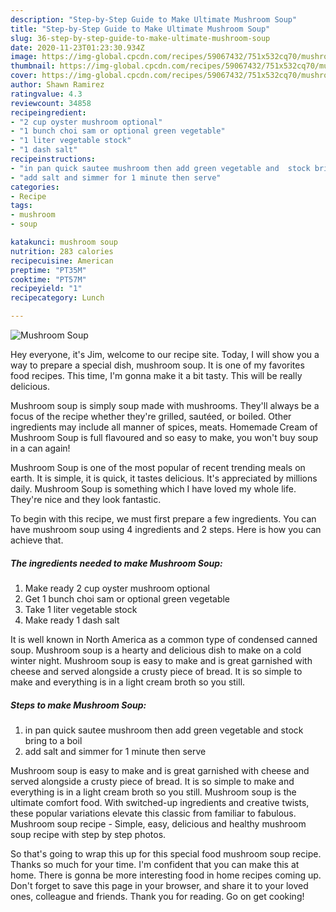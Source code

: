 ```yaml
---
description: "Step-by-Step Guide to Make Ultimate Mushroom Soup"
title: "Step-by-Step Guide to Make Ultimate Mushroom Soup"
slug: 36-step-by-step-guide-to-make-ultimate-mushroom-soup
date: 2020-11-23T01:23:30.934Z
image: https://img-global.cpcdn.com/recipes/59067432/751x532cq70/mushroom-soup-recipe-main-photo.jpg
thumbnail: https://img-global.cpcdn.com/recipes/59067432/751x532cq70/mushroom-soup-recipe-main-photo.jpg
cover: https://img-global.cpcdn.com/recipes/59067432/751x532cq70/mushroom-soup-recipe-main-photo.jpg
author: Shawn Ramirez
ratingvalue: 4.3
reviewcount: 34858
recipeingredient:
- "2 cup oyster mushroom optional"
- "1 bunch choi sam or optional green vegetable"
- "1 liter vegetable stock"
- "1 dash salt"
recipeinstructions:
- "in pan quick sautee mushroom then add green vegetable and  stock bring to a boil"
- "add salt and simmer for 1 minute then serve"
categories:
- Recipe
tags:
- mushroom
- soup

katakunci: mushroom soup 
nutrition: 283 calories
recipecuisine: American
preptime: "PT35M"
cooktime: "PT57M"
recipeyield: "1"
recipecategory: Lunch

---
```



![Mushroom Soup](https://img-global.cpcdn.com/recipes/59067432/751x532cq70/mushroom-soup-recipe-main-photo.jpg)

Hey everyone, it's Jim, welcome to our recipe site. Today, I will show you a way to prepare a special dish, mushroom soup. It is one of my favorites food recipes. This time, I'm gonna make it a bit tasty. This will be really delicious.

Mushroom soup is simply soup made with mushrooms. They&#39;ll always be a focus of the recipe whether they&#39;re grilled, sautéed, or boiled. Other ingredients may include all manner of spices, meats. Homemade Cream of Mushroom Soup is full flavoured and so easy to make, you won&#39;t buy soup in a can again!

Mushroom Soup is one of the most popular of recent trending meals on earth. It is simple, it is quick, it tastes delicious. It's appreciated by millions daily. Mushroom Soup is something which I have loved my whole life. They're nice and they look fantastic.


To begin with this recipe, we must first prepare a few ingredients. You can have mushroom soup using 4 ingredients and 2 steps. Here is how you can achieve that.

<!--inarticleads1-->

##### The ingredients needed to make Mushroom Soup:

1. Make ready 2 cup oyster mushroom optional
1. Get 1 bunch choi sam or optional green vegetable
1. Take 1 liter vegetable stock
1. Make ready 1 dash salt


It is well known in North America as a common type of condensed canned soup. Mushroom soup is a hearty and delicious dish to make on a cold winter night. Mushroom soup is easy to make and is great garnished with cheese and served alongside a crusty piece of bread. It is so simple to make and everything is in a light cream broth so you still. 

<!--inarticleads2-->

##### Steps to make Mushroom Soup:

1. in pan quick sautee mushroom then add green vegetable and  stock bring to a boil
1. add salt and simmer for 1 minute then serve


Mushroom soup is easy to make and is great garnished with cheese and served alongside a crusty piece of bread. It is so simple to make and everything is in a light cream broth so you still. Mushroom soup is the ultimate comfort food. With switched-up ingredients and creative twists, these popular variations elevate this classic from familiar to fabulous. Mushroom soup recipe - Simple, easy, delicious and healthy mushroom soup recipe with step by step photos. 

So that's going to wrap this up for this special food mushroom soup recipe. Thanks so much for your time. I'm confident that you can make this at home. There is gonna be more interesting food in home recipes coming up. Don't forget to save this page in your browser, and share it to your loved ones, colleague and friends. Thank you for reading. Go on get cooking!
